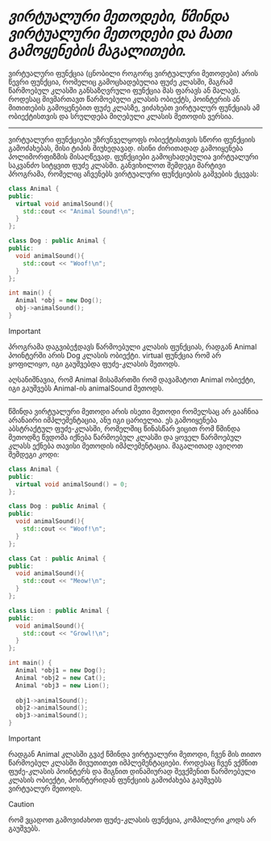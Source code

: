 # _**ვირტუალური მეთოდები, წმინდა ვირტუალური მეთოდები და მათი გამოყენების მაგალითები.**_

ვირტუალური ფუნქცია (ცნობილი როგორც ვირტუალური მეთოდები) არის წევრი ფუნქცია, რომელიც გამოცხადებულია ფუძე კლასში, მაგრამ წარმოებულ კლასში განსაზღვრული ფუნქცია მას ფარავს ან მალავს. როდესაც მივმართავთ წარმოებული კლასის ობიექტს, პოინტერის ან მითითების გამოყენებით ფუძე კლასზე, ვიძახებთ ვირტუალურ ფუნქციას ამ ობიექტისთვის და სრულდება მიღებული კლასის მეთოდის ვერსია.
___
ვირტუალური ფუნქციები უზრუნველყოფს ობიექტისთვის სწორი ფუნქციის გამოძახებას, მისი ტიპის მიუხედავად. ისინი ძირითადად გამოიყენება პოლიმორფიზმის მისაღწევად. ფუნქციები გამოცხადებულია ვირტუალური საკვანძო სიტყვით ფუძე კლასში.
განვიხილოთ შემდეგი მარტივი პროგრამა, რომელიც აჩვენებს ვირტუალური ფუნქციების გაშვების ქცევას:
```cpp
class Animal {
public:
  virtual void animalSound(){
    std::cout << "Animal Sound!\n";
  }
};

class Dog : public Animal {
public:
  void animalSound(){
    std::cout << "Woof!\n";
  }
};

int main() {
  Animal *obj = new Dog();
  obj->animalSound();
}
```
> [!IMPORTANT]
> პროგრამა დაგვიბეჭდავს წარმოებული კლასის ფუნქციას, რადგან Animal პოინტერში არის Dog კლასის ობიექტი. virtual ფუნქცია რომ არ ყოფილიყო, იგი გაუშვებდა ფუძე-კლასის მეთოდს.
>
> აღსანიშნავია, რომ Animal მისამართში რომ დავამატოთ Animal ობიექტი, იგი გაუშვებს Animal-ის animalSound მეთოდს.
___
წმინდა ვირტუალური მეთოდი არის ისეთი მეთოდი რომელსაც არ გააჩნია არანაირი იმპლემენტაცია, ანუ იგი ცარიელია. ეს გამოიყენება აბსტრაქტულ ფუძე-კლასში, რომელშიც წინასწარ ვიცით რომ წმინდა მეთოდზე წვდომა იქნება წარმოებულ კლასში და ყოველ წარმოებულ კლასს ექნება თავისი მეთოდის იმპლემენტაცია.
მაგალითად ავიღოთ შემდეგი კოდი:
```cpp
class Animal {
public:
  virtual void animalSound() = 0;
};

class Dog : public Animal {
public:
  void animalSound(){
    std::cout << "Woof!\n";
  }
};

class Cat : public Animal {
public:
  void animalSound(){
    std::cout << "Meow!\n";
  }
};

class Lion : public Animal {
public:
  void animalSound(){
    std::cout << "Growl!\n";
  }
};

int main() {
  Animal *obj1 = new Dog();
  Animal *obj2 = new Cat();
  Animal *obj3 = new Lion();
  
  obj1->animalSound();
  obj2->animalSound();
  obj3->animalSound();
}
```
> [!IMPORTANT]
> რადგან Animal კლასში გვაქ წმინდა ვირტუალური მეთოდი, ჩვენ მის თითო წარმოებულ კლასში მივუთითეთ იმპლემენტაციები. როდესაც ჩვენ ვქმნით ფუძე-კლასის პოინტერს და შიგნით დინამიურად შევქმენით წარმოებული კლასის ობიექტი, პოინტერიდან ფუნქციის გამოძახება გაუშვებს ვირტუალურ მეთოდს.

> [!CAUTION]
> რომ ვცადოთ გამოვიძახოთ ფუძე-კლასის ფუნქცია, კომპილერი კოდს არ გაუშვებს.
